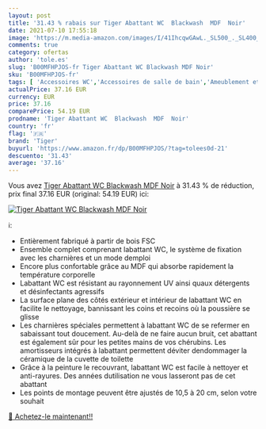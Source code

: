 ```yaml
---
layout: post
title: '31.43 % rabais sur Tiger Abattant WC  Blackwash  MDF  Noir'
date: 2021-07-10 17:55:18
image: 'https://m.media-amazon.com/images/I/41IhcqwGAwL._SL500_._SL400_.jpg'
comments: true
category: ofertas
author: 'tole.es'
slug: 'B00MFHPJOS-fr Tiger Abattant WC Blackwash MDF Noir'
sku: 'B00MFHPJOS-fr'
tags: [ 'Accessoires WC','Accessoires de salle de bain','Ameublement et décoration','Bricolage','Cuisine et Maison','Cuisines et salles de bain','Housses dabattants WC et de réservoir','Installations salles de bain','Salle de bain et WC','tiger', ]
actualPrice: 37.16 EUR
currency: EUR
price: 37.16
comparePrice: 54.19 EUR
prodname: 'Tiger Abattant WC  Blackwash  MDF  Noir'
country: 'fr'
flag: '🇫🇷'
brand: 'Tiger'
buyurl: 'https://www.amazon.fr/dp/B00MFHPJOS/?tag=tolees0d-21'
descuento: '31.43'
average: '37.16'
---
```


Vous avez [Tiger Abattant WC  Blackwash  MDF  Noir](https://www.amazon.fr/dp/B00MFHPJOS/?tag=tolees0d-21)  à  31.43 % de réduction, prix final  37.16 EUR (original: 54.19 EUR) ici:

[![Tiger Abattant WC  Blackwash  MDF  Noir](https://m.media-amazon.com/images/I/41IhcqwGAwL._SL500_._SL400_.jpg)](https://www.amazon.fr/dp/B00MFHPJOS/?tag=tolees0d-21)

ℹ️:

- Entièrement fabriqué à partir de bois FSC
- Ensemble complet comprenant labattant WC, le système de fixation avec les charnières et un mode demploi
- Encore plus confortable grâce au MDF qui absorbe rapidement la température corporelle
- Labattant WC est résistant au rayonnement UV ainsi quaux détergents et désinfectants agressifs
- La surface plane des côtés extérieur et intérieur de labattant WC en facilite le nettoyage, bannissant les coins et recoins où la poussière se glisse
- Les charnières spéciales permettent à labattant WC de se refermer en sabaissant tout doucement. Au-delà de ne faire aucun bruit, cet abattant est également sûr pour les petites mains de vos chérubins. Les amortisseurs intégrés à labattant permettent déviter dendommager la céramique de la cuvette de toilette
- Grâce à la peinture le recouvrant, labattant WC est facile à nettoyer et anti-rayures. Des années dutilisation ne vous lasseront pas de cet abattant
- Les points de montage peuvent être ajustés de 10,5 à 20 cm, selon votre souhait

[🛒 Achetez-le maintenant!!](https://www.amazon.fr/dp/B00MFHPJOS/?tag=tolees0d-21)
